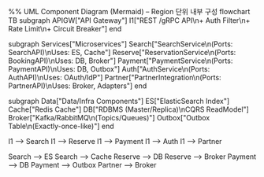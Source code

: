 
%% UML Component Diagram (Mermaid) – Region 단위 내부 구성
flowchart TB
  subgraph APIGW["API Gateway"]
    I1["REST /gRPC API\n+ Auth Filter\n+ Rate Limit\n+ Circuit Breaker"]
  end

  subgraph Services["Microservices"]
    Search["SearchService\n(Ports: SearchAPI)\nUses: ES, Cache"]
    Reserve["ReservationService\n(Ports: BookingAPI)\nUses: DB, Broker"]
    Payment["PaymentService\n(Ports: PaymentAPI)\nUses: DB, Outbox"]
    Auth["AuthService\n(Ports: AuthAPI)\nUses: OAuth/IdP"]
    Partner["PartnerIntegration\n(Ports: PartnerAPI)\nUses: Broker, Adapters"]
  end

  subgraph Data["Data/Infra Components"]
    ES["ElasticSearch Index"]
    Cache["Redis Cache"]
    DB["RDBMS (Master/Replica)\nCQRS ReadModel"]
    Broker["Kafka/RabbitMQ\n(Topics/Queues)"]
    Outbox["Outbox Table\n(Exactly-once-like)"]
  end

  I1 --> Search
  I1 --> Reserve
  I1 --> Payment
  I1 --> Auth
  I1 --> Partner

  Search --> ES
  Search --> Cache
  Reserve --> DB
  Reserve --> Broker
  Payment --> DB
  Payment --> Outbox
  Partner --> Broker
